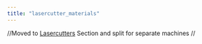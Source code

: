 ```yaml
---
title: "lasercutter_materials"
---
```

//Moved to [Lasercutters](/tools/lasercutters/start) Section and split for separate machines //

